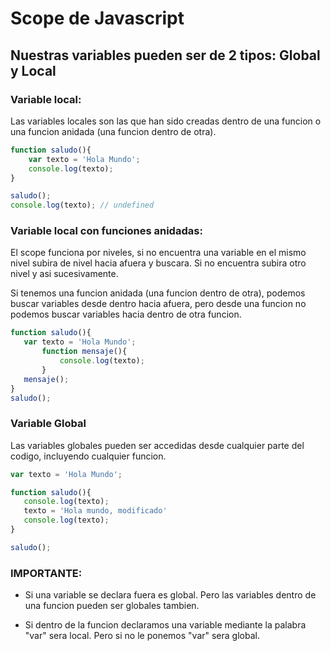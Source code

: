 # Scope de Javascript

## Nuestras variables pueden ser de 2 tipos: Global y Local

### Variable local:
Las variables locales son las que han sido creadas dentro de una 
funcion o una funcion anidada (una funcion dentro de otra).

```js
function saludo(){
	var texto = 'Hola Mundo';
	console.log(texto);
}

saludo();
console.log(texto); // undefined
```

### Variable local con funciones anidadas:
 El scope funciona por niveles, si no encuentra una variable en el mismo nivel subira de nivel hacia 
 afuera y buscara. Si no encuentra subira otro nivel y asi sucesivamente.
 
 Si tenemos una funcion anidada (una funcion dentro de otra), podemos buscar variables desde dentro 
 hacia afuera, pero desde una funcion no podemos buscar variables hacia dentro de otra funcion.
 
 ```js
 function saludo(){
	var texto = 'Hola Mundo';
		function mensaje(){
			console.log(texto);
		}
	mensaje();
}
saludo();
 ```
 
 ### Variable Global
 Las variables globales pueden ser accedidas desde cualquier parte del codigo, incluyendo cualquier funcion.
 
 ```js
 var texto = 'Hola Mundo';
 
 function saludo(){
	console.log(texto);
	texto = 'Hola mundo, modificado'
	console.log(texto);
}

saludo();
 ```
 
 ### IMPORTANTE:
* Si una variable se declara fuera es global. Pero las variables dentro de una funcion pueden ser globales tambien.

* Si dentro de la funcion declaramos una variable mediante la palabra "var" sera local. Pero si no le ponemos "var" sera global.
